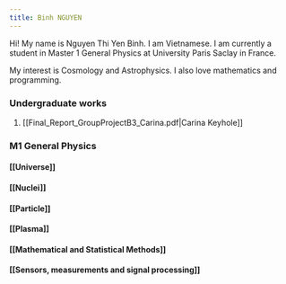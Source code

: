 ```yaml
---
title: Binh NGUYEN
---
```

Hi! My name is Nguyen Thi Yen Binh. I am Vietnamese. I am currently a student in Master 1 General Physics at University Paris Saclay in France. 

My interest is Cosmology and Astrophysics. I also love mathematics and programming.
### Undergraduate works
1. [[Final_Report_GroupProjectB3_Carina.pdf|Carina Keyhole]]
### M1 General Physics

#### [[Universe]]
#### [[Nuclei]]

#### [[Particle]]
#### [[Plasma]]
#### [[Mathematical and Statistical Methods]]
#### [[Sensors, measurements and signal processing]]


